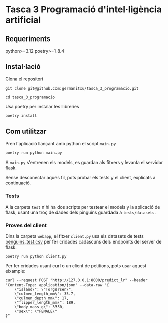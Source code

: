 # Tasca 3 Programació d'intel·ligència artificial

## Requeriments

python>=3.12
poetry>=1.8.4

## Instal·lació
Clona el repositori
```shell
git clone git@github.com:germanitxu/tasca_3_programacio.git
```
```shell
cd tasca_3_programacio
```
Usa poetry per instalar les llibreries

```shell
poetry install
```

## Com utilitzar

Pren l'aplicació llançant amb python el script `main.py`

```shell
poetry run python main.py
```


A `main.py` s'entrenen els models, es guardan als fitxers y levanta el servidor flask.

Sense desconectar aques fil, pots probar els tests y el client, explicats a continuació.

### Tests
A la carpeta `test` n'hi ha dos scripts per testear el models y la aplicació de flask, usant una troç de dades dels pinguins guardada a `tests/datasets`.

### Proves del client

Dins la carpeta `webapp`, el fitxer `client.py` usa els datasets de tests [penguins_test.csv]([https://github.com/germanitxu/tasca_3_programacio/blob/master/src/datasets/penguins_test.csv]) per fer cridades cadascuns dels endpoints del server de flask.
```shell
poetry run python client.py
```
Per fer cridades usant curl o un client de petitions, pots usar aquest eixample:

```shell
curl --request POST "http://127.0.0.1:8000/predict_lr" --header "Content-Type: application/json" --data-raw "{
    \"island\": \"Torgersen\",
    \"culmen_length_mm\": 35.7,
    \"culmen_depth_mm\": 17,
    \"flipper_length_mm\": 189,
    \"body_mass_g\": 3350,
    \"sex\": \"FEMALE\"
}"
```
